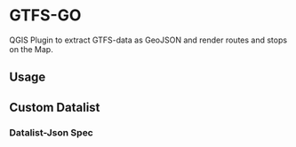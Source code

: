 # GTFS-GO

QGIS Plugin to extract GTFS-data as GeoJSON and render routes and stops on the Map.

## Usage

## Custom Datalist

### Datalist-Json Spec

